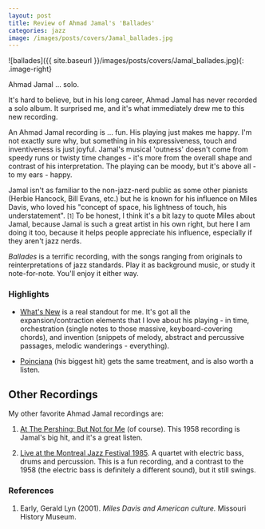 ```yaml
---
layout: post
title: Review of Ahmad Jamal's 'Ballades' 
categories: jazz 
image: /images/posts/covers/Jamal_ballades.jpg
---
```


<style type="text/css">
.image-right {
  display: block;
  margin-left: 10px;
  margin-right: 10px;
  float: right;
}
</style>


![ballades]({{ site.baseurl }}/images/posts/covers/Jamal_ballades.jpg){: .image-right}

Ahmad Jamal ... solo.

It's hard to believe, but in his long career, Ahmad Jamal has never
recorded a solo album. It surprised me, and it's what immediately drew me to
this new recording.

An Ahmad Jamal recording is ... fun. His playing just makes me happy. I'm not 
exactly sure why, but something in his  expressiveness, touch and inventiveness 
is just joyful. Jamal's musical 'outness' doesn't come from speedy runs or twisty 
time changes - it's more from the overall shape and contrast of his interpretation. 
The playing can be moody, but it's above all - to my ears - happy.

Jamal isn't as familiar to the non-jazz-nerd public as some other pianists 
(Herbie Hancock, Bill Evans, etc.) but he is known for his influence on 
Miles Davis, who loved his "concept of space, his lightness of touch, his understatement".
<small>[1]</small> To be honest, I think
it's a bit lazy to quote Miles about Jamal, because Jamal is such a great artist
in his own right, but here I am doing it too, because it helps people appreciate his 
influence, especially if they aren't jazz nerds.

*Ballades* is a terrific recording, with the songs ranging from originals to
reinterpretations of jazz standards. Play it as background music, or study it 
note-for-note. You'll enjoy it either way.

### Highlights


- [What's New](https://open.spotify.com/track/65nchdr9ThGXlUP9xSqXZI) is a real 
  standout for me. It's got all the expansion/contraction elements that I love 
  about his playing - in time, orchestration (single notes to those massive, 
  keyboard-covering chords), and invention (snippets of melody, abstract and percussive 
  passages, melodic wanderings - everything). 

- [Poinciana](https://open.spotify.com/track/7yVkminlVC608IGsvXMYaA) (his
  biggest hit) gets the same treatment, and is also worth a listen.


## Other Recordings

My other favorite Ahmad Jamal recordings are:

1. [At The Pershing: But Not for
Me](https://en.wikipedia.org/wiki/At_the_Pershing:_But_Not_for_Me) 
(of course).
This 1958 recording is Jamal's big hit, and it's a great listen. 

2. [Live at the Montreal Jazz Festival
1985](https://en.wikipedia.org/wiki/Live_at_the_Montreal_Jazz_Festival_1985).
A quartet with electric bass, drums and percussion. This is a fun recording, 
and a contrast to the 1958 (the electric bass is definitely a different sound), 
but it still swings. 

### References
1. Early, Gerald Lyn (2001). *Miles Davis and American culture.* Missouri History Museum.
